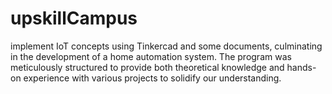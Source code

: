 # upskillCampus
implement IoT concepts using Tinkercad and some documents, culminating in the development of a home automation system. 
The program was meticulously structured to provide both theoretical knowledge and hands-on experience with various projects to solidify our understanding.
